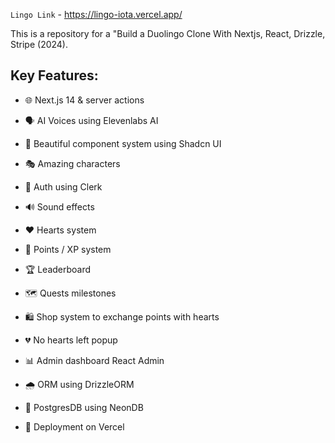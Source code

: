 
`Lingo Link` - https://lingo-iota.vercel.app/

This is a repository for a "Build a Duolingo Clone With Nextjs, React, Drizzle, Stripe (2024).

## Key Features:

- 🌐 Next.js 14 & server actions
- 🗣 AI Voices using Elevenlabs AI
- 🎨 Beautiful component system using Shadcn UI
- 🎭 Amazing characters

- 🔐 Auth using Clerk
- 🔊 Sound effects
- ❤️ Hearts system
- 🌟 Points / XP system


- 🏆 Leaderboard
- 🗺 Quests milestones
- 🛍 Shop system to exchange points with hearts
- 💔 No hearts left popup

- 📊 Admin dashboard React Admin
- 🌧 ORM using DrizzleORM
- 💾 PostgresDB using NeonDB
- 🚀 Deployment on Vercel

